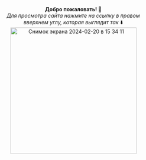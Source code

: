 <div class="tеxt" align="center">
 <b> Добро пожаловать! </b>🍒 <br>
  <i>Для просмотра сайта нажмите на ссылку в правом <br>вверхнем углу,
  которая выглядит так</i> ⬇️
</div>
<div class="screen" align="center">
  <img width="341" alt="Снимок экрана 2024-02-20 в 15 34 11" src="https://github.com/KwikyKu/wordpress/assets/123667735/ad7ed97a-f76f-4d28-baf7-a4893e17c538">
</div>

